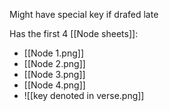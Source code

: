Might have special key if drafed late

Has the first 4 [[Node sheets]]:
- [[Node 1.png]]
- [[Node 2.png]]
- [[Node 3.png]]
- [[Node 4.png]]
- ![[key denoted in verse.png]]